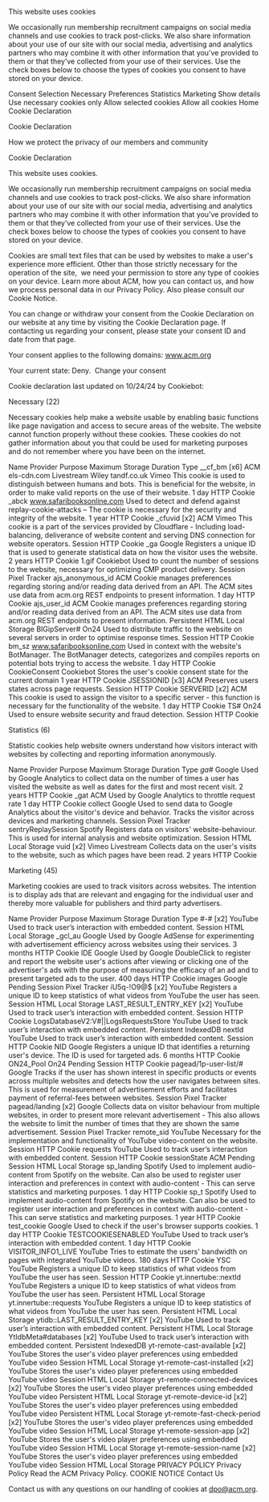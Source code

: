 This website uses cookies

We occasionally run membership recruitment campaigns on social media channels and use cookies to track post-clicks. We also share information about your use of our site with our social media, advertising and analytics partners who may combine it with other information that you’ve provided to them or that they’ve collected from your use of their services. Use the check boxes below to choose the types of cookies you consent to have stored on your device.


Consent Selection
Necessary
Preferences
Statistics
Marketing
Show details
Use necessary cookies only
Allow selected cookies
Allow all cookies
Home
Cookie Declaration

Cookie Declaration

How we protect the privacy of our members and community

Cookie Declaration

This website uses cookies.

We occasionally run membership recruitment campaigns on social media channels and use cookies to track post-clicks. We also share information about your use of our site with our social media, advertising and analytics partners who may combine it with other information that you’ve provided to them or that they’ve collected from your use of their services. Use the check boxes below to choose the types of cookies you consent to have stored on your device.


Cookies are small text files that can be used by websites to make a user's experience more efficient. Other than those strictly necessary for the operation of the site,  we need your permission to store any type of cookies on your device. Learn more about ACM, how you can contact us, and how we process personal data in our Privacy Policy. Also please consult our Cookie Notice.


You can change or withdraw your consent from the Cookie Declaration on our website at any time by visiting the Cookie Declaration page. If contacting us regarding your consent, please state your consent ID and date from that page.

Your consent applies to the following domains: www.acm.org

Your current state: Deny. 
Change your consent



Cookie declaration last updated on 10/24/24 by Cookiebot:

Necessary (22)

Necessary cookies help make a website usable by enabling basic functions like page navigation and access to secure areas of the website. The website cannot function properly without these cookies. These cookies do not gather information about you that could be used for marketing purposes and do not remember where you have been on the internet.


Name	Provider	Purpose	Maximum Storage Duration	Type
__cf_bm [x6]	ACM
els-cdn.com
Livestream
Wiley
tandf.co.uk
Vimeo	This cookie is used to distinguish between humans and bots. This is beneficial for the website, in order to make valid reports on the use of their website.	1 day	HTTP Cookie
_abck	www.safaribooksonline.com	Used to detect and defend against replay-cookie-attacks – The cookie is necessary for the security and integrity of the website.	1 year	HTTP Cookie
_cfuvid [x2]	ACM
Vimeo	This cookie is a part of the services provided by Cloudflare - Including load-balancing, deliverance of website content and serving DNS connection for website operators.	Session	HTTP Cookie
_ga	Google	Registers a unique ID that is used to generate statistical data on how the visitor uses the website.	2 years	HTTP Cookie
1.gif	Cookiebot	Used to count the number of sessions to the website, necessary for optimizing CMP product delivery.	Session	Pixel Tracker
ajs_anonymous_id	ACM	Cookie manages preferences regarding storing and/or reading data derived from an API. The ACM sites use data from acm.org REST endpoints to present information.	1 day	HTTP Cookie
ajs_user_id	ACM	Cookie manages preferences regarding storing and/or reading data derived from an API. The ACM sites use data from acm.org REST endpoints to present information.	Persistent	HTML Local Storage
BIGipServer#	On24	Used to distribute traffic to the website on several servers in order to optimise response times.	Session	HTTP Cookie
bm_sz	www.safaribooksonline.com	Used in context with the website's BotManager. The BotManager detects, categorizes and compiles reports on potential bots trying to access the website.	1 day	HTTP Cookie
CookieConsent	Cookiebot	Stores the user's cookie consent state for the current domain	1 year	HTTP Cookie
JSESSIONID [x3]	ACM	Preserves users states across page requests.	Session	HTTP Cookie
SERVERID [x2]	ACM	This cookie is used to assign the visitor to a specific server - this function is necessary for the functionality of the website.	1 day	HTTP Cookie
TS#	On24	Used to ensure website security and fraud detection.	Session	HTTP Cookie

Statistics (6)

Statistic cookies help website owners understand how visitors interact with websites by collecting and reporting information anonymously.

Name	Provider	Purpose	Maximum Storage Duration	Type
_ga_#	Google	Used by Google Analytics to collect data on the number of times a user has visited the website as well as dates for the first and most recent visit.	2 years	HTTP Cookie
_gat	ACM	Used by Google Analytics to throttle request rate	1 day	HTTP Cookie
collect	Google	Used to send data to Google Analytics about the visitor's device and behavior. Tracks the visitor across devices and marketing channels.	Session	Pixel Tracker
sentryReplaySession	Spotify	Registers data on visitors' website-behaviour. This is used for internal analysis and website optimization.	Session	HTML Local Storage
vuid [x2]	Vimeo
Livestream	Collects data on the user's visits to the website, such as which pages have been read.	2 years	HTTP Cookie

Marketing (45)

Marketing cookies are used to track visitors across websites. The intention is to display ads that are relevant and engaging for the individual user and thereby more valuable for publishers and third party advertisers.

Name	Provider	Purpose	Maximum Storage Duration	Type
#-# [x2]	YouTube	Used to track user’s interaction with embedded content.	Session	HTML Local Storage
_gcl_au	Google	Used by Google AdSense for experimenting with advertisement efficiency across websites using their services.	3 months	HTTP Cookie
IDE	Google	Used by Google DoubleClick to register and report the website user's actions after viewing or clicking one of the advertiser's ads with the purpose of measuring the efficacy of an ad and to present targeted ads to the user.	400 days	HTTP Cookie
images	Google	Pending	Session	Pixel Tracker
iU5q-!O9@$ [x2]	YouTube	Registers a unique ID to keep statistics of what videos from YouTube the user has seen.	Session	HTML Local Storage
LAST_RESULT_ENTRY_KEY [x2]	YouTube	Used to track user’s interaction with embedded content.	Session	HTTP Cookie
LogsDatabaseV2:V#||LogsRequestsStore	YouTube	Used to track user’s interaction with embedded content.	Persistent	IndexedDB
nextId	YouTube	Used to track user’s interaction with embedded content.	Session	HTTP Cookie
NID	Google	Registers a unique ID that identifies a returning user's device. The ID is used for targeted ads.	6 months	HTTP Cookie
ON24_Pool	On24	Pending	Session	HTTP Cookie
pagead/1p-user-list/#	Google	Tracks if the user has shown interest in specific products or events across multiple websites and detects how the user navigates between sites. This is used for measurement of advertisement efforts and facilitates payment of referral-fees between websites.	Session	Pixel Tracker
pagead/landing [x2]	Google	Collects data on visitor behaviour from multiple websites, in order to present more relevant advertisement - This also allows the website to limit the number of times that they are shown the same advertisement.	Session	Pixel Tracker
remote_sid	YouTube	Necessary for the implementation and functionality of YouTube video-content on the website.	Session	HTTP Cookie
requests	YouTube	Used to track user’s interaction with embedded content.	Session	HTTP Cookie
sessionState	ACM	Pending	Session	HTML Local Storage
sp_landing	Spotify	Used to implement audio-content from Spotify on the website. Can also be used to register user interaction and preferences in context with audio-content - This can serve statistics and marketing purposes.	1 day	HTTP Cookie
sp_t	Spotify	Used to implement audio-content from Spotify on the website. Can also be used to register user interaction and preferences in context with audio-content - This can serve statistics and marketing purposes.	1 year	HTTP Cookie
test_cookie	Google	Used to check if the user's browser supports cookies.	1 day	HTTP Cookie
TESTCOOKIESENABLED	YouTube	Used to track user’s interaction with embedded content.	1 day	HTTP Cookie
VISITOR_INFO1_LIVE	YouTube	Tries to estimate the users' bandwidth on pages with integrated YouTube videos.	180 days	HTTP Cookie
YSC	YouTube	Registers a unique ID to keep statistics of what videos from YouTube the user has seen.	Session	HTTP Cookie
yt.innertube::nextId	YouTube	Registers a unique ID to keep statistics of what videos from YouTube the user has seen.	Persistent	HTML Local Storage
yt.innertube::requests	YouTube	Registers a unique ID to keep statistics of what videos from YouTube the user has seen.	Persistent	HTML Local Storage
ytidb::LAST_RESULT_ENTRY_KEY [x2]	YouTube	Used to track user’s interaction with embedded content.	Persistent	HTML Local Storage
YtIdbMeta#databases [x2]	YouTube	Used to track user’s interaction with embedded content.	Persistent	IndexedDB
yt-remote-cast-available [x2]	YouTube	Stores the user's video player preferences using embedded YouTube video	Session	HTML Local Storage
yt-remote-cast-installed [x2]	YouTube	Stores the user's video player preferences using embedded YouTube video	Session	HTML Local Storage
yt-remote-connected-devices [x2]	YouTube	Stores the user's video player preferences using embedded YouTube video	Persistent	HTML Local Storage
yt-remote-device-id [x2]	YouTube	Stores the user's video player preferences using embedded YouTube video	Persistent	HTML Local Storage
yt-remote-fast-check-period [x2]	YouTube	Stores the user's video player preferences using embedded YouTube video	Session	HTML Local Storage
yt-remote-session-app [x2]	YouTube	Stores the user's video player preferences using embedded YouTube video	Session	HTML Local Storage
yt-remote-session-name [x2]	YouTube	Stores the user's video player preferences using embedded YouTube video	Session	HTML Local Storage
PRIVACY POLICY
Privacy Policy
Read the ACM Privacy Policy.
COOKIE NOTICE
Contact Us

Contact us with any questions on our handling of cookies at dpo@acm.org.